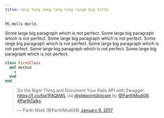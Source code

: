 ```yaml
---
title: very long long long long large big title
---
```


<!-- My First Post On Jekyll -->

Hi, `Hello World.`

Some large big paragraph which is not perfect. Some large big paragraph which is not perfect. Some large big paragraph which is not perfect. Some large big paragraph which is not perfect. Some large big paragraph which is not perfect. Some large big paragraph which is not perfect. Some large big paragraph which is not perfect.    

```ruby
class FirstClass
  def method
    x
  end
end
```

<blockquote class="twitter-tweet" data-lang="en"><p lang="en" dir="ltr">Do the Right Thing and Document Your Rails API with Swagger <a href="https://t.co/tiw1FAQbWL">https://t.co/tiw1FAQbWL</a> via <a href="https://twitter.com/sitepointdotcom">@sitepointdotcom</a> by <a href="https://twitter.com/ParthModi08">@ParthModi08</a>  <a href="https://twitter.com/hashtag/ParthTalks?src=hash">#ParthTalks</a></p>&mdash; Parth Modi (@ParthModi08) <a href="https://twitter.com/ParthModi08/status/818493772392792067">January 9, 2017</a></blockquote>
<script async src="//platform.twitter.com/widgets.js" charset="utf-8"></script>
